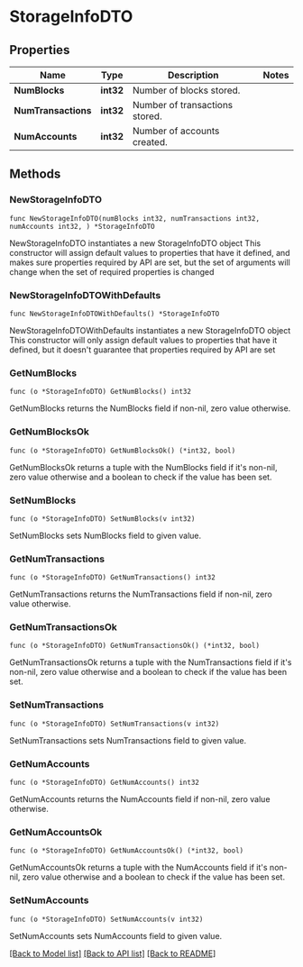 # StorageInfoDTO

## Properties

Name | Type | Description | Notes
------------ | ------------- | ------------- | -------------
**NumBlocks** | **int32** | Number of blocks stored. | 
**NumTransactions** | **int32** | Number of transactions stored. | 
**NumAccounts** | **int32** | Number of accounts created. | 

## Methods

### NewStorageInfoDTO

`func NewStorageInfoDTO(numBlocks int32, numTransactions int32, numAccounts int32, ) *StorageInfoDTO`

NewStorageInfoDTO instantiates a new StorageInfoDTO object
This constructor will assign default values to properties that have it defined,
and makes sure properties required by API are set, but the set of arguments
will change when the set of required properties is changed

### NewStorageInfoDTOWithDefaults

`func NewStorageInfoDTOWithDefaults() *StorageInfoDTO`

NewStorageInfoDTOWithDefaults instantiates a new StorageInfoDTO object
This constructor will only assign default values to properties that have it defined,
but it doesn't guarantee that properties required by API are set

### GetNumBlocks

`func (o *StorageInfoDTO) GetNumBlocks() int32`

GetNumBlocks returns the NumBlocks field if non-nil, zero value otherwise.

### GetNumBlocksOk

`func (o *StorageInfoDTO) GetNumBlocksOk() (*int32, bool)`

GetNumBlocksOk returns a tuple with the NumBlocks field if it's non-nil, zero value otherwise
and a boolean to check if the value has been set.

### SetNumBlocks

`func (o *StorageInfoDTO) SetNumBlocks(v int32)`

SetNumBlocks sets NumBlocks field to given value.


### GetNumTransactions

`func (o *StorageInfoDTO) GetNumTransactions() int32`

GetNumTransactions returns the NumTransactions field if non-nil, zero value otherwise.

### GetNumTransactionsOk

`func (o *StorageInfoDTO) GetNumTransactionsOk() (*int32, bool)`

GetNumTransactionsOk returns a tuple with the NumTransactions field if it's non-nil, zero value otherwise
and a boolean to check if the value has been set.

### SetNumTransactions

`func (o *StorageInfoDTO) SetNumTransactions(v int32)`

SetNumTransactions sets NumTransactions field to given value.


### GetNumAccounts

`func (o *StorageInfoDTO) GetNumAccounts() int32`

GetNumAccounts returns the NumAccounts field if non-nil, zero value otherwise.

### GetNumAccountsOk

`func (o *StorageInfoDTO) GetNumAccountsOk() (*int32, bool)`

GetNumAccountsOk returns a tuple with the NumAccounts field if it's non-nil, zero value otherwise
and a boolean to check if the value has been set.

### SetNumAccounts

`func (o *StorageInfoDTO) SetNumAccounts(v int32)`

SetNumAccounts sets NumAccounts field to given value.



[[Back to Model list]](../README.md#documentation-for-models) [[Back to API list]](../README.md#documentation-for-api-endpoints) [[Back to README]](../README.md)


